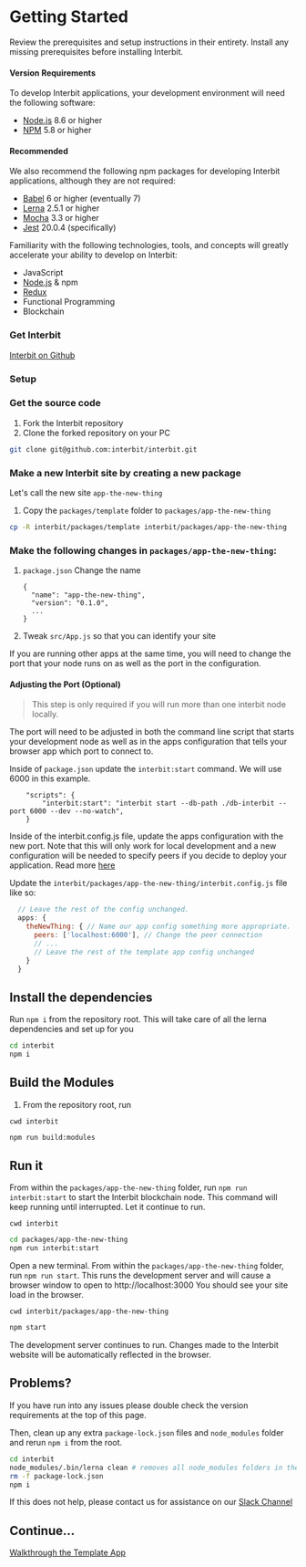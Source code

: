 # Getting Started

Review the prerequisites and setup instructions in their entirety. Install any missing prerequisites before installing Interbit.

#### Version Requirements
To develop Interbit applications, your development environment will need the following software:

* <a href="https://nodejs.org" target="_blank">Node.js</a> 8.6 or higher
* <a href="https://nodejs.org" target="_blank">NPM</a> 5.8 or higher

#### Recommended
We also recommend the following npm packages for developing Interbit applications, although they are not required:

* <a href="https://babeljs.io" target="_blank">Babel</a> 6 or higher  (eventually 7)
* <a href="https://lernajs.io/" target="_blank">Lerna</a> 2.5.1 or higher
* <a href="https://mochajs.org/" target="_blank">Mocha</a> 3.3 or higher
* <a href="https://facebook.github.io/jest/" target="_blank">Jest</a> 20.0.4 (specifically)

Familiarity with the following technologies, tools, and concepts will greatly accelerate your ability to develop on Interbit:

* JavaScript
* <a href="https://nodejs.org" target="_blank">Node.js</a> & npm
* <a href="https://redux.js.org" target="_blank">Redux</a>
* Functional Programming
* Blockchain

<div class="hidden-on-print">
	<h3 id="download">Get Interbit</h3>
	<a class="download-btn" href="https://github.com/interbit/interbit" target="_blank">Interbit on Github</a>
</div>

### Setup

### Get the source code
1. Fork the Interbit repository
1. Clone the forked repository on your PC

```sh
git clone git@github.com:interbit/interbit.git
```

### Make a new Interbit site by creating a new package
Let's call the new site `app-the-new-thing`

1. Copy the `packages/template` folder to `packages/app-the-new-thing`

```sh
cp -R interbit/packages/template interbit/packages/app-the-new-thing
```

### Make the following changes in `packages/app-the-new-thing`:

1. `package.json` Change the name
   ```
   {
     "name": "app-the-new-thing",
     "version": "0.1.0",
     ...
   }
   ```

1. Tweak `src/App.js` so that you can identify your site

If you are running other apps at the same time, you will need to change the port that your node runs on as well as the port in the configuration.


#### Adjusting the Port (Optional)

> This step is only required if you will run more than one interbit node locally.

The port will need to be adjusted in both the command line script that starts your development node as well as in the apps configuration that tells your browser app which port to connect to.

Inside of `package.json` update the `interbit:start` command. We will use 6000 in this example.
```
    "scripts": {
        "interbit:start": "interbit start --db-path ./db-interbit --port 6000 --dev --no-watch",
    }
```

Inside of the interbit.config.js file, update the apps configuration with the new port. Note that this will only work for local development and a new configuration will be needed to specify peers if you decide to deploy your application. Read more [here](../reference/interbit-cli/config.md)

Update the `interbit/packages/app-the-new-thing/interbit.config.js` file like so:

```js
  // Leave the rest of the config unchanged.
  apps: {
    theNewThing: { // Name our app config something more appropriate.
      peers: ['localhost:6000'], // Change the peer connection
      // ...
      // Leave the rest of the template app config unchanged
    }
  }
```

## Install the dependencies
Run `npm i` from the repository root.  This will take care of all the lerna dependencies and set up for you

```sh
cd interbit
npm i
```

## Build the Modules
1. From the repository root, run

`cwd interbit`
```sh
npm run build:modules
```

## Run it
From within the `packages/app-the-new-thing` folder, run `npm run interbit:start` to start the Interbit blockchain node.  This command will keep running until interrupted.  Let it continue to run.

`cwd interbit`
```sh
cd packages/app-the-new-thing
npm run interbit:start
```

Open a new terminal.  From within the `packages/app-the-new-thing` folder, run `npm run start`.  This runs the development server and will cause a browser window to open to http://localhost:3000 You should see your site load in the browser.

`cwd interbit/packages/app-the-new-thing`
```sh
npm start
```

The development server continues to run.  Changes made to the Interbit website will be automatically reflected in the browser.

## Problems?

If you have run into any issues please double check the version requirements at the top of this page.

Then, clean up any extra `package-lock.json` files and `node_modules` folder and rerun `npm i` from the root.

```sh
cd interbit
node_modules/.bin/lerna clean # removes all node_modules folders in the entire monorepo
rm -f package-lock.json
npm i
```

If this does not help, please contact us for assistance on our [Slack Channel](https://interbitdev.slack.com)

## Continue...

[Walkthrough the Template App](../examples/template.md)
